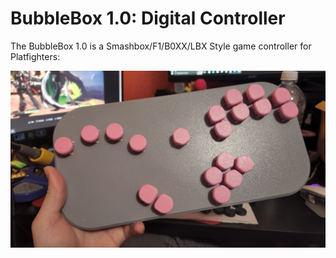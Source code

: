 # BubbleBox 1.0: Digital Controller
 The BubbleBox 1.0 is a Smashbox/F1/B0XX/LBX Style game controller for Platfighters:
 
![image](BubbleBox%201.0/BubbleBox%20Image%201%20Gray%20and%20Pink.jpg)
